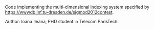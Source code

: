 Code implementing the multi-dimensional indexing system specified by https://wwwdb.inf.tu-dresden.de/sigmod2012contest.

Author: Ioana Ileana, PHD student in Telecom ParisTech.
